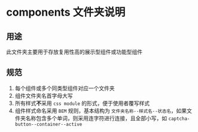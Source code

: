 # components 文件夹说明
  
## 用途

此文件夹主要用于存放复用性高的展示型组件或功能型组件

## 规范

1. 每个组件或多个同类型组件对应一个文件夹
2. 组件文件夹名首字母大写
3. 所有样式**不**采用 `css module` 的形式，便于使用者覆写样式
4. 组件样式命名采用 `BEM` 规则，基本结构为 `文件夹名称--样式名--状态名`，如果文件夹名称包含多个单词，则采用连字符进行连接，且全部小写，如 `captcha-button--container--active`
